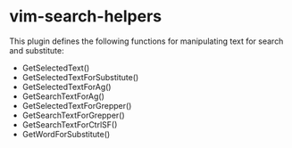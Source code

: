 # vim-search-helpers

This plugin defines the following functions for manipulating text for search and substitute:

* GetSelectedText()
* GetSelectedTextForSubstitute()
* GetSelectedTextForAg()
* GetSearchTextForAg()
* GetSelectedTextForGrepper()
* GetSearchTextForGrepper()
* GetSearchTextForCtrlSF()
* GetWordForSubstitute()
